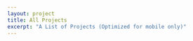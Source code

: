 ```yaml
---
layout: project
title: All Projects
excerpt: "A List of Projects (Optimized for mobile only)"
---
```


